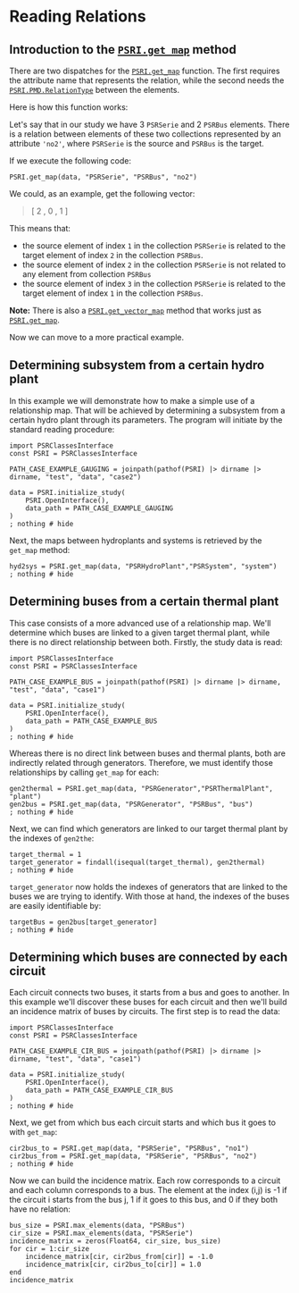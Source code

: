 # Reading Relations

## Introduction to the [`PSRI.get_map`](@ref) method

There are two dispatches for  the [`PSRI.get_map`](@ref) function. 
The first requires the attribute name that represents the relation, while the second needs the [`PSRI.PMD.RelationType`](@ref) between the elements.

Here is how this function works:

Let's say that in our study we have 3 `PSRSerie` and 2 `PSRBus` elements. 
There is a relation between elements of these two collections represented by an attribute `'no2'`, where `PSRSerie` is the source and `PSRBus` is the target.

If we execute the following code:
```@example get_map
PSRI.get_map(data, "PSRSerie", "PSRBus", "no2")
```

We could, as an example, get the following vector:
> [ 2 , 0 , 1 ]

This means that:
-  the source element of index `1` in the collection `PSRSerie` is related to the target element of index `2` in the collection `PSRBus`. 
- the source element of index `2` in the collection `PSRSerie` is not related to any element from collection `PSRBus`
-  the source element of index `3` in the collection `PSRSerie` is related to the target element of index `1` in the collection `PSRBus`. 

**Note:** There is also a [`PSRI.get_vector_map`](@ref) method that works just as [`PSRI.get_map`](@ref). 

Now we can move to a more practical example.

## Determining subsystem from a certain hydro plant

In this example we will demonstrate how to make a simple use of a relationship map. That will be achieved by determining a subsystem from a certain hydro plant through its parameters. The program will initiate by the standard reading procedure:
```@example sys_by_gaug
import PSRClassesInterface
const PSRI = PSRClassesInterface

PATH_CASE_EXAMPLE_GAUGING = joinpath(pathof(PSRI) |> dirname |> dirname, "test", "data", "case2")

data = PSRI.initialize_study(
    PSRI.OpenInterface(),
    data_path = PATH_CASE_EXAMPLE_GAUGING
)
; nothing # hide
```

Next, the maps between hydroplants and systems is retrieved by the `get_map` method:
```@example sys_by_gaug
hyd2sys = PSRI.get_map(data, "PSRHydroPlant","PSRSystem", "system")
; nothing # hide
```

## Determining buses from a certain thermal plant

This case consists of a more advanced use of a relationship map. We'll determine which buses are linked to a given target thermal plant, while there is no direct relationship between both. Firstly, the study data is read:
```@example the_by_bus
import PSRClassesInterface
const PSRI = PSRClassesInterface

PATH_CASE_EXAMPLE_BUS = joinpath(pathof(PSRI) |> dirname |> dirname, "test", "data", "case1")

data = PSRI.initialize_study(
    PSRI.OpenInterface(),
    data_path = PATH_CASE_EXAMPLE_BUS
)
; nothing # hide
```

Whereas there is no direct link between buses and thermal plants, both are indirectly related through generators. Therefore, we must identify those relationships by calling `get_map` for each:
```@example the_by_bus
gen2thermal = PSRI.get_map(data, "PSRGenerator","PSRThermalPlant", "plant")
gen2bus = PSRI.get_map(data, "PSRGenerator", "PSRBus", "bus")
; nothing # hide
```

Next, we can find which generators are linked to our target thermal plant by the indexes of `gen2the`:
```@example the_by_bus
target_thermal = 1
target_generator = findall(isequal(target_thermal), gen2thermal)
; nothing # hide
```

`target_generator` now holds the indexes of generators that are linked to the buses we are trying to identify. With those at hand, the indexes of the buses are easily identifiable by:
```@example the_by_bus
targetBus = gen2bus[target_generator]
; nothing # hide
```


## Determining which buses are connected by each circuit
Each circuit connects two buses, it starts from a bus and goes to another. In this example we'll discover these buses for each circuit and then we'll build an incidence matrix of buses by circuits. The first step is to read the data:
```@example cir_bus
import PSRClassesInterface
const PSRI = PSRClassesInterface

PATH_CASE_EXAMPLE_CIR_BUS = joinpath(pathof(PSRI) |> dirname |> dirname, "test", "data", "case1")

data = PSRI.initialize_study(
    PSRI.OpenInterface(),
    data_path = PATH_CASE_EXAMPLE_CIR_BUS
)
; nothing # hide
```
Next, we get from which bus each circuit starts and which bus it goes to with `get_map`:
```@example cir_bus
cir2bus_to = PSRI.get_map(data, "PSRSerie", "PSRBus", "no1")
cir2bus_from = PSRI.get_map(data, "PSRSerie", "PSRBus", "no2")
; nothing # hide
```
Now we can build the incidence matrix. Each row corresponds to a circuit and each column corresponds to a bus. The element at the index (i,j) is -1 if the circuit i starts from the bus j, 1 if it goes to this bus, and 0 if they both have no relation:
```@example cir_bus 
bus_size = PSRI.max_elements(data, "PSRBus")
cir_size = PSRI.max_elements(data, "PSRSerie")
incidence_matrix = zeros(Float64, cir_size, bus_size)
for cir = 1:cir_size
    incidence_matrix[cir, cir2bus_from[cir]] = -1.0
    incidence_matrix[cir, cir2bus_to[cir]] = 1.0
end
incidence_matrix
``` 